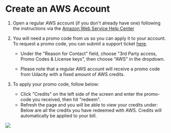 Create an AWS Account
=====================

1.  Open a regular AWS account (if you don't already have one) following the instructions via the [Amazon Web Service Help Center](https://aws.amazon.com/premiumsupport/knowledge-center/create-and-activate-aws-account/)

1.  You will need a promo code from us so you can apply it to your account. To request a promo code, you can submit a support ticket [here](https://udacity.zendesk.com/hc/en-us/requests/new?ticket_form_id=110806).

    -   Under the "Reason for Contact" field, choose "3rd Party access, Promo Codes & License keys", then choose "AWS" in the dropdown.

    -   Please note that a regular AWS account will receive a promo code from Udacity with a fixed amount of AWS credits.

1.  To apply your promo code, follow below:
    -   Click "Credits" on the left side of the screen and enter the promo-code you received, then hit "redeem".
    -   Refresh the page and you will be able to view your credits under: Below are all the credits you have redeemed with AWS. Credits will automatically be applied to your bill.

![](https://video.udacity-data.com/topher/2020/January/5e178405_aws-account/aws-account.png)